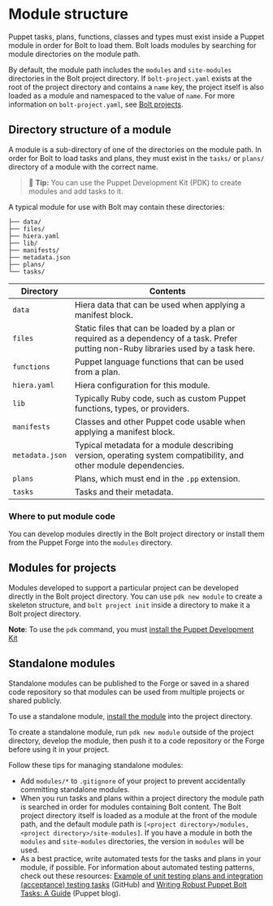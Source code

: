 # Module structure

Puppet tasks, plans, functions, classes and types must exist inside a Puppet
module in order for Bolt to load them. Bolt loads modules by searching for
module directories on the module path.

By default, the module path includes the `modules` and `site-modules`
directories in the Bolt project directory. If `bolt-project.yaml` exists at the
root of the project directory and contains a `name` key, the project itself is
also loaded as a module and namespaced to the value of `name`. For more
information on `bolt-project.yaml`, see [Bolt projects](projects.md).

## Directory structure of a module

A module is a sub-directory of one of the directories on the module path. In
order for Bolt to load tasks and plans, they must exist in the `tasks/` or
`plans/` directory of a module with the correct name.

> 🔩 **Tip:** You can use the Puppet Development Kit (PDK) to create modules and
> add tasks to it.

A typical module for use with Bolt may contain these directories:

```console
├── data/
├── files/
├── hiera.yaml
├── lib/
├── manifests/
├── metadata.json
├── plans/
└── tasks/
```

|Directory|Contents|
|---------|--------|
|`data`|Hiera data that can be used when applying a manifest block.|
|`files`|Static files that can be loaded by a plan or required as a dependency of a task. Prefer putting non-Ruby libraries used by a task here.|
|`functions`|Puppet language functions that can be used from a plan.|
|`hiera.yaml`|Hiera configuration for this module.|
|`lib`|Typically Ruby code, such as custom Puppet functions, types, or providers.|
|`manifests`|Classes and other Puppet code usable when applying a manifest block.|
|`metadata.json`|Typical metadata for a module describing version, operating system compatibility, and other module dependencies.|
|`plans`|Plans, which must end in the `.pp` extension.|
|`tasks`|Tasks and their metadata.|

### Where to put module code

You can develop modules directly in the Bolt project directory or install them
from the Puppet Forge into the `modules` directory.

## Modules for projects

Modules developed to support a particular project can be developed directly in
the Bolt project directory. You can use `pdk new module` to create a skeleton
structure, and `bolt project init` inside a directory to make it a Bolt project
directory.

**Note**:  To use the `pdk` command, you must [install the Puppet Development
Kit](https://puppet.com/docs/pdk/1.x/pdk_install.html) 

## Standalone modules

Standalone modules can be published to the Forge or saved in a shared code
repository so that modules can be used from multiple projects or shared
publicly.

To use a standalone module, [install the module](bolt_installing_modules.md#)
into the project directory.

To create a standalone module, run `pdk new module` outside of the project
directory, develop the module, then push it to a code repository or the Forge
before using it in your project.

Follow these tips for managing standalone modules:

-   Add `modules/*` to `.gitignore` of your project to prevent accidentally
    committing standalone modules.
-   When you run tasks and plans within a project directory the module path is
    searched in order for modules containing Bolt content. The Bolt project
    directory itself is loaded as a module at the front of the module path, and
    the default module path is `[<project directory>/modules, <project
    directory>/site-modules]`. If you have a module in both the `modules` and
    `site-modules` directories, the version in `modules` will be used.
-   As a best practice, write automated tests for the tasks and plans in your
    module, if possible. For information about automated testing patterns, check
    out these resources: [Example of unit testing plans and integration
    \(acceptance\) testing
    tasks](https://github.com/puppetlabs/puppetlabs-facts) (GitHub) and [Writing
    Robust Puppet Bolt Tasks: A
    Guide](https://puppet.com/blog/writing-robust-puppet-bolt-tasks-guide)
    (Puppet blog).

